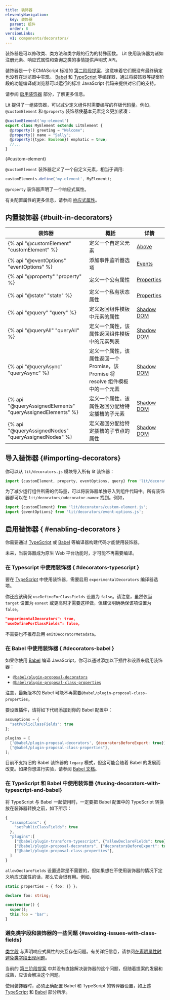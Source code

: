 ```yaml
---
title: 装饰器
eleventyNavigation:
  key: 装饰器
  parent: 组件
  order: 8
versionLinks:
  v1: components/decorators/
---
```


装饰器是可以修改类、类方法和类字段的行为的特殊函数。 Lit 使用装饰器为诸如注册元素、响应式属性和查询之类的事情提供声明式 API。

装饰器是一个 ECMAScript 标准的 [第二阶段提案](https://github.com/tc39/proposal-decorators)，这意味着它们既没有最终确定也没有在浏览器中实现。 [Babel](https://babeljs.io/) 和 [TypeScript](https://www.typescriptlang.org/) 等编译器，通过将装饰器等提案阶段的功能编译成浏览器可以运行的标准 JavaScript 代码来提供对它们的支持。

请参阅 [启用装饰器](#enabling-decorators) 部分，了解更多信息。

Lit 提供了一组装饰器，可以减少定义组件时需要编写的样板代码量。例如，`@customElement` 和 `@property` 装饰器使基本元素定义更加紧凑：

```ts
@customElement('my-element')
export class MyElement extends LitElement {
  @property() greeting = "Welcome";
  @property() name = "Sally";
  @property({type: Boolean}) emphatic = true;
  //...
}
```
{#custom-element}

`@customElement` 装饰器定义了一个自定义元素，相当于调用:

```js
customElements.define('my-element', MyElement);
```

`@property` 装饰器声明了一个响应式属性。

有关配置属性的更多信息，请参阅 [响应式属性]({{baseurl}}/docs/components/properties/)。

## 内置装饰器 {#built-in-decorators}

| 装饰器 | 概括| 详情 |
|-----------|---------|--------------|
| {% api "@customElement" "customElement" %} | 定义一个自定义元素 | [Above](#custom-element) |
| {% api "@eventOptions" "eventOptions" %} | 添加事件监听器选项 | [Events]({{baseurl}}/docs/components/events/#event-options-decorator) |
| {% api "@property" "property" %} | 定义一个公有属性 | [Properties]({{baseurl}}/docs/components/properties/#declare-with-decorators) |
| {% api "@state" "state" %} | 定义一个私有状态属性 | [Properties]({{baseurl}}/docs/components/properties/#declare-with-decorators) |
| {% api "@query" "query" %} | 定义返回组件模板中元素的属性 | [Shadow DOM]({{baseurl}}/docs/components/shadow-dom/#query) |
| {% api "@queryAll" "queryAll" %} | 定义一个属性，该属性返回组件模板中的元素列表 | [Shadow DOM]({{baseurl}}/docs/components/shadow-dom/#query-all) |
| {% api "@queryAsync" "queryAsync" %} | 定义一个属性，该属性返回一个 Promise，该 Promise 将 resolve 组件模板中的一个元素 | [Shadow DOM]({{baseurl}}/docs/components/shadow-dom/#query-async) |
| {% api "@queryAssignedElements" "queryAssignedElements" %} | 定义一个属性，该属性返回分配给特定插槽的子元素 | [Shadow DOM]({{baseurl}}/docs/components/shadow-dom/#query-assigned-nodes) |
| {% api "@queryAssignedNodes" "queryAssignedNodes" %} | 定义返回分配给特定插槽的子节点的属性 | [Shadow DOM]({{baseurl}}/docs/components/shadow-dom/#query-assigned-nodes) |

## 导入装饰器 {#importing-decorators}

你可以从 `lit/decorators.js` 模块导入所有 lit 装饰器：

```js
import {customElement, property, eventOptions, query} from 'lit/decorators.js';
```

为了减少运行组件所需的代码量，可以将装饰器单独导入到组件代码中。所有装饰器都可以在 `lit/decorators/<decorator-name>` 找到。例如，

```js
import {customElement} from 'lit/decorators/custom-element.js';
import {eventOptions} from 'lit/decorators/event-options.js';
```

## 启用装饰器 { #enabling-decorators }

你需要通过 [TypeScript](#decorators-typescript) 或 [Babel](#decorators-babel) 等编译器构建代码才能使用装饰器。

未来，当装饰器成为原生 Web 平台功能时，才可能不再需要编译。

### 在 Typescript 中使用装饰器 { #decorators-typescript }

要在 [TypeScript](https://www.typescriptlang.org/docs/handbook/decorators.html) 中使用装饰器，需要启用 `experimentalDecorators` 编译器选项。

你还应该确保 `useDefineForClassFields` 设置为 `false`。请注意，虽然仅当 `target` 设置为 `esnext` 或更高时才需要这样做，但建议明确确保该项设置为 `false`。

```json
"experimentalDecorators": true,
"useDefineForClassFields": false,
```

不需要也不推荐启用 `emitDecoratorMetadata`。

### 在 Babel 中使用装饰器  { #decorators-babel }

如果你使用 [Babel](https://babeljs.io/docs/en/) 编译 JavaScript，你可以通过添加以下插件和设置来启用装饰器：

*   [`@babel/plugin-proposal-decorators`](https://babeljs.io/docs/en/babel-plugin-proposal-decorators)
*   [`@babel/plugin-proposal-class-properties`](https://babeljs.io/docs/en/babel-plugin-proposal-class-properties)

注意，最新版本的 Babel 可能不再需要`@babel/plugin-proposal-class-properties`。

要设置插件，请将如下代码添加到你的 Babel 配置中：

```js
assumptions = {
  "setPublicClassFields": true
};

plugins = [
  ['@babel/plugin-proposal-decorators', {decoratorsBeforeExport: true}],
  ["@babel/plugin-proposal-class-properties"],
];
```

<div class="alert alert-info">

目前不支持旧的 Babel 装饰器的 `legacy` 模式，但这可能会随着 Babel 的发展而改变。如果你想进行实验，请参阅 [Babel 文档](https://babeljs.io/docs/en/babel-plugin-proposal-decorators#legacy)。

</div>

### 在 TypeScript 和 Babel 中使用装饰器 {#using-decorators-with-typescript-and-babel}

将 TypeScript 与 Babel 一起使用时，一定要把 Babel 配置中的 TypeScript 转换放在装饰器转换之前，如下所示：

```js
{
  "assumptions": {
    "setPublicClassFields": true
  },
  "plugins":[
    ["@babel/plugin-transform-typescript", {"allowDeclareFields": true}],
    ["@babel/plugin-proposal-decorators", {"decoratorsBeforeExport": true}],
    ["@babel/plugin-proposal-class-properties"],
  ]
}
```

`allowDeclareFields` 设置通常是不需要的，但如果想在不使用装饰器的情况下定义响应式属性的话，那么它会很有用。例如，

```ts
static properties = { foo: {} };

declare foo: string;

constructor() {
  super();
  this.foo = 'bar';
}
```

### 避免类字段和装饰器的一些问题 {#avoiding-issues-with-class-fields}

[类字段](https://developer.mozilla.org/zh-CN/docs/Web/JavaScript/Reference/Classes/Public_class_fields) 与声明响应式属性的交互存在问题。有关详细信息，请参阅[在声明属性时避免类字段出现问题]({{baseurl}}/docs/components/properties/#avoiding-issues-with-class-fields)。

当前的 [第三阶段提案](https://github.com/tc39/proposal-decorators) 中并没有直接解决装饰器的这个问题，但随着提案的发展和成熟，应该会解决这个问题。

使用装饰器时，必须正确配置 Babel 和 TypeScript 的转译器设置，如上述 [TypeScript](#decorators-typescript) 和 [Babel](#decorators-babel) 部分所示。